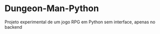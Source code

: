 # Dungeon-Man-Python
 Projeto experimental de um jogo RPG em Python sem interface, apenas no backend
